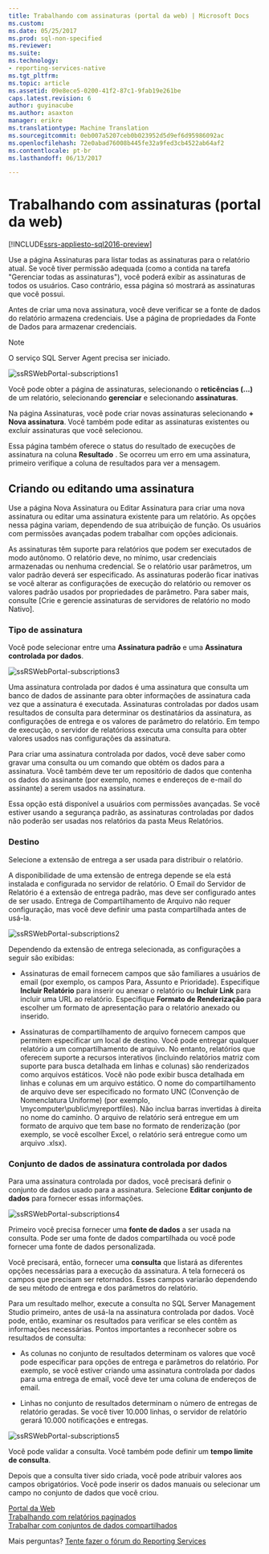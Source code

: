 ```yaml
---
title: Trabalhando com assinaturas (portal da web) | Microsoft Docs
ms.custom: 
ms.date: 05/25/2017
ms.prod: sql-non-specified
ms.reviewer: 
ms.suite: 
ms.technology:
- reporting-services-native
ms.tgt_pltfrm: 
ms.topic: article
ms.assetid: 09e8ece5-0200-41f2-87c1-9fab19e261be
caps.latest.revision: 6
author: guyinacube
ms.author: asaxton
manager: erikre
ms.translationtype: Machine Translation
ms.sourcegitcommit: 0eb007a5207ceb0b023952d5d9ef6d95986092ac
ms.openlocfilehash: 72e0abad76008b445fe32a9fed3cb4522ab64af2
ms.contentlocale: pt-br
ms.lasthandoff: 06/13/2017

---
```

# <a name="working-with-subscriptions-web-portal"></a>Trabalhando com assinaturas (portal da web)

[!INCLUDE[ssrs-appliesto-sql2016-preview](../includes/ssrs-appliesto-sql2016-preview.md)]

Use a página Assinaturas para listar todas as assinaturas para o relatório atual. Se você tiver permissão adequada (como a contida na tarefa "Gerenciar todas as assinaturas"), você poderá exibir as assinaturas de todos os usuários. Caso contrário, essa página só mostrará as assinaturas que você possui.  
  
Antes de criar uma nova assinatura, você deve verificar se a fonte de dados do relatório armazena credenciais. Use a página de propriedades da Fonte de Dados para armazenar credenciais.  
  
> [!NOTE]
> O serviço SQL Server Agent precisa ser iniciado.   
  
![ssRSWebPortal-subscriptions1](../reporting-services/media/ssrswebportal-subscriptions1.png)  
   
Você pode obter a página de assinaturas, selecionando o **reticências (...)**  de um relatório, selecionando **gerenciar** e selecionando **assinaturas**.  
  
Na página Assinaturas, você pode criar novas assinaturas selecionando **+ Nova assinatura**. Você também pode editar as assinaturas existentes ou excluir assinaturas que você selecionou.  
  
Essa página também oferece o status do resultado de execuções de assinatura na coluna **Resultado** . Se ocorreu um erro em uma assinatura, primeiro verifique a coluna de resultados para ver a mensagem.  
  
## <a name="creating-or-editing-a-subscription"></a>Criando ou editando uma assinatura  
Use a página Nova Assinatura ou Editar Assinatura para criar uma nova assinatura ou editar uma assinatura existente para um relatório. As opções nessa página variam, dependendo de sua atribuição de função. Os usuários com permissões avançadas podem trabalhar com opções adicionais.  
  
As assinaturas têm suporte para relatórios que podem ser executados de modo autônomo. O relatório deve, no mínimo, usar credenciais armazenadas ou nenhuma credencial. Se o relatório usar parâmetros, um valor padrão deverá ser especificado. As assinaturas poderão ficar inativas se você alterar as configurações de execução do relatório ou remover os valores padrão usados por propriedades de parâmetro. Para saber mais, consulte [Crie e gerencie assinaturas de servidores de relatório no modo Nativo].  
  
### <a name="type-of-subscription"></a>Tipo de assinatura  
Você pode selecionar entre uma **Assinatura padrão** e uma **Assinatura controlada por dados**.  
  
![ssRSWebPortal-subscriptions3](../reporting-services/media/ssrswebportal-subscriptions3.png)  
   
Uma assinatura controlada por dados é uma assinatura que consulta um banco de dados de assinante para obter informações de assinatura cada vez que a assinatura é executada. Assinaturas controladas por dados usam resultados de consulta para determinar os destinatários da assinatura, as configurações de entrega e os valores de parâmetro do relatório. Em tempo de execução, o servidor de relatórioss executa uma consulta para obter valores usados nas configurações da assinatura.   
  
Para criar uma assinatura controlada por dados, você deve saber como gravar uma consulta ou um comando que obtém os dados para a assinatura. Você também deve ter um repositório de dados que contenha os dados do assinante (por exemplo, nomes e endereços de e-mail do assinante) a serem usados na assinatura.  
  
Essa opção está disponível a usuários com permissões avançadas. Se você estiver usando a segurança padrão, as assinaturas controladas por dados não poderão ser usadas nos relatórios da pasta Meus Relatórios.  
  
### <a name="destination"></a>Destino  
Selecione a extensão de entrega a ser usada para distribuir o relatório.   
  
A disponibilidade de uma extensão de entrega depende se ela está instalada e configurada no servidor de relatório. O Email do Servidor de Relatório é a extensão de entrega padrão, mas deve ser configurado antes de ser usado. Entrega de Compartilhamento de Arquivo não requer configuração, mas você deve definir uma pasta compartilhada antes de usá-la.  
  
![ssRSWebPortal-subscriptions2](../reporting-services/media/ssrswebportal-subscriptions2.png)  
  
Dependendo da extensão de entrega selecionada, as configurações a seguir são exibidas:  
  
-   Assinaturas de email fornecem campos que são familiares a usuários de email (por exemplo, os campos Para, Assunto e Prioridade). Especifique **Incluir Relatório** para inserir ou anexar o relatório ou **Incluir Link** para incluir uma URL ao relatório. Especifique **Formato de Renderização** para escolher um formato de apresentação para o relatório anexado ou inserido.  
  
-   Assinaturas de compartilhamento de arquivo fornecem campos que permitem especificar um local de destino. Você pode entregar qualquer relatório a um compartilhamento de arquivo. No entanto, relatórios que oferecem suporte a recursos interativos (incluindo relatórios matriz com suporte para busca detalhada em linhas e colunas) são renderizados como arquivos estáticos. Você não pode exibir busca detalhada em linhas e colunas em um arquivo estático. O nome do compartilhamento de arquivo deve ser especificado no formato UNC (Convenção de Nomenclatura Uniforme) (por exemplo, \mycomputer\public\myreportfiles). Não inclua barras invertidas à direita no nome do caminho. O arquivo de relatório será entregue em um formato de arquivo que tem base no formato de renderização (por exemplo, se você escolher Excel, o relatório será entregue como um arquivo .xlsx).  
  
### <a name="data-driven-subscription-dataset"></a>Conjunto de dados de assinatura controlada por dados  
Para uma assinatura controlada por dados, você precisará definir o conjunto de dados usado para a assinatura. Selecione **Editar conjunto de dados** para fornecer essas informações.  
  
![ssRSWebPortal-subscriptions4](../reporting-services/media/ssrswebportal-subscriptions4.png)  
  
Primeiro você precisa fornecer uma **fonte de dados** a ser usada na consulta. Pode ser uma fonte de dados compartilhada ou você pode fornecer uma fonte de dados personalizada.  
  
Você precisará, então, fornecer uma **consulta** que listará as diferentes opções necessárias para a execução da assinatura. A tela fornecerá os campos que precisam ser retornados. Esses campos variarão dependendo de seu método de entrega e dos parâmetros do relatório.  
  
Para um resultado melhor, execute a consulta no SQL Server Management Studio primeiro, antes de usá-la na assinatura controlada por dados. Você pode, então, examinar os resultados para verificar se eles contêm as informações necessárias. Pontos importantes a reconhecer sobre os resultados de consulta:  
  
-   As colunas no conjunto de resultados determinam os valores que você pode especificar para opções de entrega e parâmetros do relatório. Por exemplo, se você estiver criando uma assinatura controlada por dados para uma entrega de email, você deve ter uma coluna de endereços de email.  
  
-   Linhas no conjunto de resultados determinam o número de entregas de relatório geradas. Se você tiver 10.000 linhas, o servidor de relatório gerará 10.000 notificações e entregas.  
  
![ssRSWebPortal-subscriptions5](../reporting-services/media/ssrswebportal-subscriptions5.png)  
  
Você pode validar a consulta. Você também pode definir um **tempo limite de consulta**.  
  
Depois que a consulta tiver sido criada, você pode atribuir valores aos campos obrigatórios. Você pode inserir os dados manuais ou selecionar um campo no conjunto de dados que você criou.

[Portal da Web](../reporting-services/web-portal-ssrs-native-mode.md)  
[Trabalhando com relatórios paginados](working-with-paginated-reports-web-portal.md)  
[Trabalhar com conjuntos de dados compartilhados](../reporting-services/work-with-shared-datasets-web-portal.md)

Mais perguntas? [Tente fazer o fórum do Reporting Services](http://go.microsoft.com/fwlink/?LinkId=620231)
